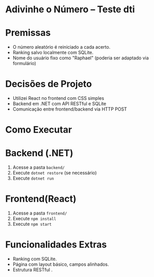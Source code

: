 # Adivinhe o Número – Teste dti

# Premissas
- O número aleatório é reiniciado a cada acerto.
- Ranking salvo localmente com SQLite.
- Nome do usuário fixo como "Raphael" (poderia ser adaptado via formulário)

#   Decisões de Projeto
- Utilizei React no frontend com CSS simples
- Backend em .NET com API RESTful e SQLite
- Comunicação entre frontend/backend via HTTP POST


# Como Executar

#    Backend (.NET)
1. Acesse a pasta `backend/`
2. Execute `dotnet restore` (se necessário)
3. Execute `dotnet run`

# Frontend(React)
1. Acesse a pasta `frontend/`
2. Execute `npm install`
3. Execute `npm start`


# Funcionalidades Extras
- Ranking com SQLite.
- Página com layout básico, campos alinhados.
- Estrutura RESTful .
